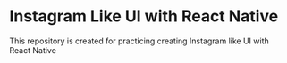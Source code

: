 # Instagram Like UI with React Native
This repository is created for practicing creating Instagram like UI with React Native
